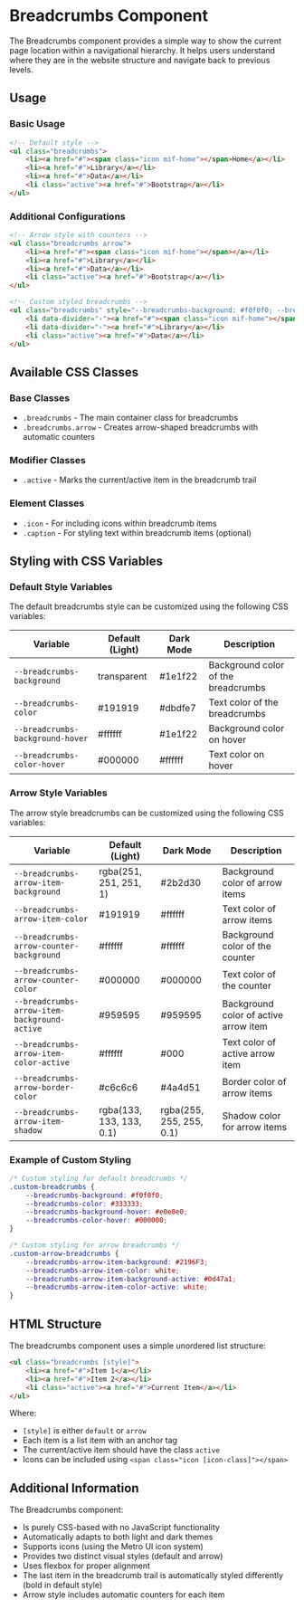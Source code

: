 # Breadcrumbs Component

The Breadcrumbs component provides a simple way to show the current page location within a navigational hierarchy. It helps users understand where they are in the website structure and navigate back to previous levels.

## Usage

### Basic Usage

```html
<!-- Default style -->
<ul class="breadcrumbs">
    <li><a href="#"><span class="icon mif-home"></span>Home</a></li>
    <li><a href="#">Library</a></li>
    <li><a href="#">Data</a></li>
    <li class="active"><a href="#">Bootstrap</a></li>
</ul>
```

### Additional Configurations

```html
<!-- Arrow style with counters -->
<ul class="breadcrumbs arrow">
    <li><a href="#"><span class="icon mif-home"></span></a></li>
    <li><a href="#">Library</a></li>
    <li><a href="#">Data</a></li>
    <li class="active"><a href="#">Bootstrap</a></li>
</ul>

<!-- Custom styled breadcrumbs -->
<ul class="breadcrumbs" style="--breadcrumbs-background: #f0f0f0; --breadcrumbs-color: #333333;">
    <li data-divider="›"><a href="#"><span class="icon mif-home"></span>Home</a></li>
    <li data-divider="›"><a href="#">Library</a></li>
    <li class="active"><a href="#">Data</a></li>
</ul>
```

## Available CSS Classes

### Base Classes
- `.breadcrumbs` - The main container class for breadcrumbs
- `.breadcrumbs.arrow` - Creates arrow-shaped breadcrumbs with automatic counters

### Modifier Classes
- `.active` - Marks the current/active item in the breadcrumb trail

### Element Classes
- `.icon` - For including icons within breadcrumb items
- `.caption` - For styling text within breadcrumb items (optional)

## Styling with CSS Variables

### Default Style Variables

The default breadcrumbs style can be customized using the following CSS variables:

| Variable | Default (Light) | Dark Mode | Description |
| -------- | --------------- | --------- | ----------- |
| `--breadcrumbs-background` | transparent | #1e1f22 | Background color of the breadcrumbs |
| `--breadcrumbs-color` | #191919 | #dbdfe7 | Text color of the breadcrumbs |
| `--breadcrumbs-background-hover` | #ffffff | #1e1f22 | Background color on hover |
| `--breadcrumbs-color-hover` | #000000 | #ffffff | Text color on hover |

### Arrow Style Variables

The arrow style breadcrumbs can be customized using the following CSS variables:

| Variable | Default (Light) | Dark Mode | Description |
| -------- | --------------- | --------- | ----------- |
| `--breadcrumbs-arrow-item-background` | rgba(251, 251, 251, 1) | #2b2d30 | Background color of arrow items |
| `--breadcrumbs-arrow-item-color` | #191919 | #ffffff | Text color of arrow items |
| `--breadcrumbs-arrow-counter-background` | #ffffff | #ffffff | Background color of the counter |
| `--breadcrumbs-arrow-counter-color` | #000000 | #000000 | Text color of the counter |
| `--breadcrumbs-arrow-item-background-active` | #959595 | #959595 | Background color of active arrow item |
| `--breadcrumbs-arrow-item-color-active` | #ffffff | #000 | Text color of active arrow item |
| `--breadcrumbs-arrow-border-color` | #c6c6c6 | #4a4d51 | Border color of arrow items |
| `--breadcrumbs-arrow-item-shadow` | rgba(133, 133, 133, 0.1) | rgba(255, 255, 255, 0.1) | Shadow color for arrow items |

### Example of Custom Styling

```css
/* Custom styling for default breadcrumbs */
.custom-breadcrumbs {
    --breadcrumbs-background: #f0f0f0;
    --breadcrumbs-color: #333333;
    --breadcrumbs-background-hover: #e0e0e0;
    --breadcrumbs-color-hover: #000000;
}

/* Custom styling for arrow breadcrumbs */
.custom-arrow-breadcrumbs {
    --breadcrumbs-arrow-item-background: #2196F3;
    --breadcrumbs-arrow-item-color: white;
    --breadcrumbs-arrow-item-background-active: #0d47a1;
    --breadcrumbs-arrow-item-color-active: white;
}
```

## HTML Structure

The breadcrumbs component uses a simple unordered list structure:

```html
<ul class="breadcrumbs [style]">
    <li><a href="#">Item 1</a></li>
    <li><a href="#">Item 2</a></li>
    <li class="active"><a href="#">Current Item</a></li>
</ul>
```

Where:
- `[style]` is either `default` or `arrow`
- Each item is a list item with an anchor tag
- The current/active item should have the class `active`
- Icons can be included using `<span class="icon [icon-class]"></span>`

## Additional Information

The Breadcrumbs component:
- Is purely CSS-based with no JavaScript functionality
- Automatically adapts to both light and dark themes
- Supports icons (using the Metro UI icon system)
- Provides two distinct visual styles (default and arrow)
- Uses flexbox for proper alignment
- The last item in the breadcrumb trail is automatically styled differently (bold in default style)
- Arrow style includes automatic counters for each item